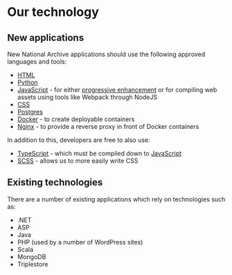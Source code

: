 # Our technology

## New applications

New National Archive applications should use the following approved languages and tools:

- [HTML](/developer-handbook/technology/html)
- [Python](/developer-handbook/technology/python)
- [JavaScript](/developer-handbook/technology/javascript) - for either [progressive enhancement](/developer-handbook/ways-of-working/service-standard/#progressive-enhancement) or for compiling web assets using tools like Webpack through NodeJS
- [CSS](/developer-handbook/technology/css)
- [Postgres](/developer-handbook/technology/postgres)
- [Docker](/developer-handbook/technology/containers) - to create deployable containers
- [Nginx](/developer-handbook/technology/nginx) - to provide a reverse proxy in front of Docker containers

In addition to this, developers are free to also use:

- [TypeScript](/developer-handbook/technology/typescript) - which must be compiled down to [JavaScript](/developer-handbook/technology/javascript)
- [SCSS](/developer-handbook/technology/css#scss) - allows us to more easily write CSS

## Existing technologies

There are a number of existing applications which rely on technologies such as:

- .NET
- ASP
- Java
- PHP (used by a number of WordPress sites)
- Scala
- MongoDB
- Triplestore
